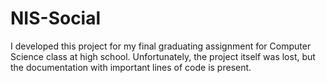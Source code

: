# NIS-Social

I developed this project for my final graduating assignment for Computer Science class at high school. Unfortunately, the project itself was lost, but the documentation with important lines of code is present. 
